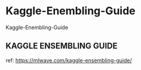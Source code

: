 # Kaggle-Enembling-Guide
Kaggle-Enembling-Guide


## KAGGLE ENSEMBLING GUIDE
ref: https://mlwave.com/kaggle-ensembling-guide/



